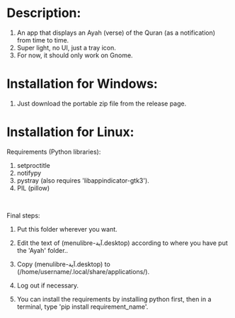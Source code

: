 # Description:
1) An app that displays an Ayah (verse) of the Quran (as a notification) from time to time.
2) Super light, no UI, just a tray icon.
3) For now, it should only work on Gnome.

# Installation for Windows:
1) Just download the portable zip file from the release page.

# Installation for Linux:
Requirements (Python libraries): <br>
1) setproctitle
2) notifypy
3) pystray (also requires 'libappindicator-gtk3').
4) PIL (pillow)
<br>


Final steps: <br>
1) Put this folder wherever you want.
2) Edit the text of (menulibre-آية.desktop) according to where you have put the 'Ayah' folder..
3) Copy (menulibre-آية.desktop) to (/home/username/.local/share/applications/).
4) Log out if necessary. <br>

5) You can install the requirements by installing python first, then in a terminal, type 'pip install requirement_name'.
